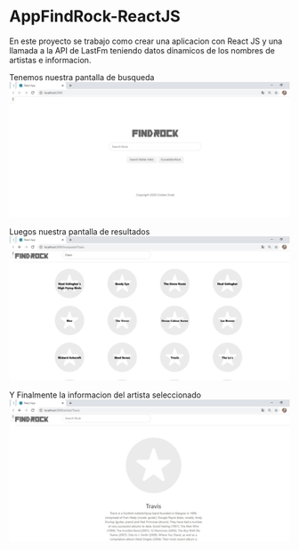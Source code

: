 # AppFindRock-ReactJS
En este proyecto se trabajo como crear una aplicacion con React JS y una llamada a la API de LastFm teniendo datos dinamicos de los nombres de artistas e informacion.

Tenemos nuestra pantalla de busqueda 
![busqueda](https://github.com/CristianSivak/AppFindRock-ReactJS/blob/master/find-rock/public/raiz.jpg)

Luegos nuestra pantalla de resultados 
![resultados](https://github.com/CristianSivak/AppFindRock-ReactJS/blob/master/find-rock/public/busqueda.jpg)

Y Finalmente la informacion del artista seleccionado
![artista](https://github.com/CristianSivak/AppFindRock-ReactJS/blob/master/find-rock/public/pageartist.jpg)

